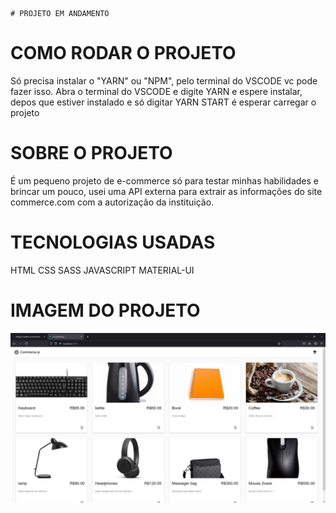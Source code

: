                                                                                 # PROJETO EM ANDAMENTO
# COMO RODAR O PROJETO
Só precisa instalar o "YARN" ou "NPM", pelo terminal do VSCODE vc pode fazer isso.
Abra o terminal do VSCODE e digite YARN e espere instalar, depos que estiver instalado e só digitar YARN START é esperar carregar o projeto

# SOBRE O PROJETO
É um pequeno projeto de e-commerce só para testar minhas habilidades e brincar um pouco, usei uma API
externa para extrair as informações do site commerce.com com a autorização da instituição.

# TECNOLOGIAS USADAS
HTML
CSS
SASS
JAVASCRIPT
MATERIAL-UI

# IMAGEM DO PROJETO   
<img src="banner.png" />


                        


